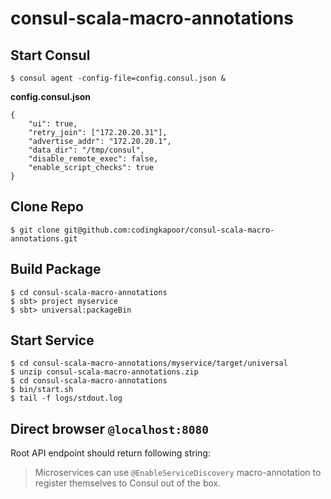 # consul-scala-macro-annotations

## Start Consul

```
$ consul agent -config-file=config.consul.json &
```

**config.consul.json**
```
{
    "ui": true,
    "retry_join": ["172.20.20.31"],
    "advertise_addr": "172.20.20.1",
    "data_dir": "/tmp/consul",
    "disable_remote_exec": false,
    "enable_script_checks": true
}
```
## Clone Repo
```
$ git clone git@github.com:codingkapoor/consul-scala-macro-annotations.git
```

## Build Package
```
$ cd consul-scala-macro-annotations
$ sbt> project myservice
$ sbt> universal:packageBin
```

## Start Service
```
$ cd consul-scala-macro-annotations/myservice/target/universal
$ unzip consul-scala-macro-annotations.zip
$ cd consul-scala-macro-annotations
$ bin/start.sh
$ tail -f logs/stdout.log
```

## Direct browser `@localhost:8080`
Root API endpoint should return following string: 
> Microservices can use `@EnableServiceDiscovery` macro-annotation to register themselves to Consul out of the box.
